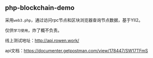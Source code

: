 ## php-blockchain-demo
采用`web3.php`，通过访问rpc节点和区块浏览器查询节点数据，基于YII2。

仅供`学习使用`，炸了概不负责。

线上测试地址：http://api.rowen.work/

api文档：https://documenter.getpostman.com/view/178447/SW17TFmS
